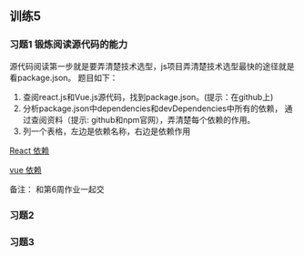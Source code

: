 ## 训练5

### 习题1  锻炼阅读源代码的能力
源代码阅读第一步就是要弄清楚技术选型，js项目弄清楚技术选型最快的途径就是看package.json。 题目如下：

1. 查阅react.js和Vue.js源代码，找到package.json。(提示：在github上)
2. 分析package.json中dependencies和devDependencies中所有的依赖， 通过查阅资料（提示: github和npm官网），弄清楚每个依赖的作用。
3. 列一个表格，左边是依赖名称，右边是依赖作用


[React 依赖](https://github.com/facebook/react/blob/master/package.json)

[vue 依赖](https://github.com/vuejs/vue/blob/dev/package.json)

备注： 和第6周作业一起交


### 习题2  



### 习题3
